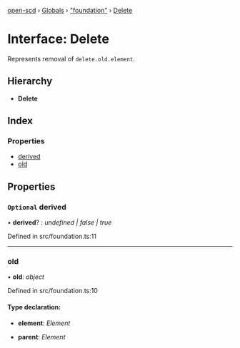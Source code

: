 [open-scd](../README.md) › [Globals](../globals.md) › ["foundation"](../modules/_foundation_.md) › [Delete](_foundation_.delete.md)

# Interface: Delete

Represents removal of `delete.old.element`.

## Hierarchy

* **Delete**

## Index

### Properties

* [derived](_foundation_.delete.md#optional-derived)
* [old](_foundation_.delete.md#old)

## Properties

### `Optional` derived

• **derived**? : *undefined | false | true*

Defined in src/foundation.ts:11

___

###  old

• **old**: *object*

Defined in src/foundation.ts:10

#### Type declaration:

* **element**: *Element*

* **parent**: *Element*
